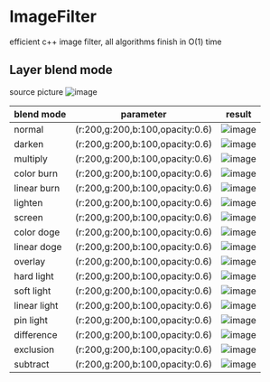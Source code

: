 # ImageFilter
efficient c++ image filter, all algorithms finish in O(1) time
## Layer blend mode
source picture
![image](https://github.com/vxh7/ImageFilter/raw/master/doc/images/test.jpg)


blend mode      | parameter                       | result
----------------|---------------------------------|-------------------------------------------------------------------------------------
normal          | (r:200,g:200,b:100,opacity:0.6) |![image](https://github.com/vxh7/ImageFilter/raw/master/doc/images/normal.jpg)
darken          | (r:200,g:200,b:100,opacity:0.6) |![image](https://github.com/vxh7/ImageFilter/raw/master/doc/images/darken.jpg)
multiply        | (r:200,g:200,b:100,opacity:0.6) |![image](https://github.com/vxh7/ImageFilter/raw/master/doc/images/multiply.jpg)
color burn      | (r:200,g:200,b:100,opacity:0.6) |![image](https://github.com/vxh7/ImageFilter/raw/master/doc/images/color_burn.jpg)
linear burn     | (r:200,g:200,b:100,opacity:0.6) |![image](https://github.com/vxh7/ImageFilter/raw/master/doc/images/linear_burn.jpg)
lighten         | (r:200,g:200,b:100,opacity:0.6) |![image](https://github.com/vxh7/ImageFilter/raw/master/doc/images/lighten.jpg)
screen          | (r:200,g:200,b:100,opacity:0.6) |![image](https://github.com/vxh7/ImageFilter/raw/master/doc/images/screen.jpg)
color doge      | (r:200,g:200,b:100,opacity:0.6) |![image](https://github.com/vxh7/ImageFilter/raw/master/doc/images/color_doge.jpg)
linear doge     | (r:200,g:200,b:100,opacity:0.6) |![image](https://github.com/vxh7/ImageFilter/raw/master/doc/images/linear_doge.jpg)
overlay         | (r:200,g:200,b:100,opacity:0.6) |![image](https://github.com/vxh7/ImageFilter/raw/master/doc/images/overlay.jpg)
hard light      | (r:200,g:200,b:100,opacity:0.6) |![image](https://github.com/vxh7/ImageFilter/raw/master/doc/images/hardlight.jpg)
soft light      | (r:200,g:200,b:100,opacity:0.6) |![image](https://github.com/vxh7/ImageFilter/raw/master/doc/images/softlight.jpg)
linear light    | (r:200,g:200,b:100,opacity:0.6) |![image](https://github.com/vxh7/ImageFilter/raw/master/doc/images/linear_light.jpg)
pin light       | (r:200,g:200,b:100,opacity:0.6) |![image](https://github.com/vxh7/ImageFilter/raw/master/doc/images/pin_light.jpg)
difference      | (r:200,g:200,b:100,opacity:0.6) |![image](https://github.com/vxh7/ImageFilter/raw/master/doc/images/difference.jpg)
exclusion       | (r:200,g:200,b:100,opacity:0.6) |![image](https://github.com/vxh7/ImageFilter/raw/master/doc/images/exclusion.jpg)
subtract        | (r:200,g:200,b:100,opacity:0.6) |![image](https://github.com/vxh7/ImageFilter/raw/master/doc/images/subtract.jpg)
